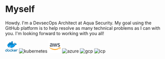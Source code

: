# Myself

Howdy.  I'm a DevsecOps Architect at Aqua Security.  My goal using the GitHub platform is to help resolve as many technical problems as I can with you.  I'm looking forward to working with you all!

<p align="left">
<img src="https://github.com/github/explore/blob/master/topics/docker/docker.png" alt="docker" width="40" height="40"/> 
<img src="https://www.vectorlogo.zone/logos/kubernetes/kubernetes-icon.svg" alt="kubernetes" width="40" height="40"/> 
<img src="https://github.com/github/explore/blob/master/topics/aws/aws.png" alt="aws" width="40" height="40"/>
<img src="https://vectorified.com/images/azure-cloud-icon-6.png" alt="azure" width="40" height="40"/>
<img src="https://www.vectorlogo.zone/logos/google_cloud/google_cloud-icon.svg" alt="gcp" width="40" height="40"/>
<img src="https://user-images.githubusercontent.com/300008/32847130-2481e4ac-c9f7-11e7-9962-3d444d5e42da.png" alt="icp" width="40" height="40"/>
</p>

<!--
**ericgomes56/ericgomes56** is a ✨ _special_ ✨ repository because its `README.md` (this file) appears on your GitHub profile.

Here are some ideas to get you started:

- 🔭 I’m currently working on ...
- 🌱 I’m currently learning ...
- 👯 I’m looking to collaborate on ...
- 🤔 I’m looking for help with ...
- 💬 Ask me about ...
- 📫 How to reach me: ...
- 😄 Pronouns: ...
- ⚡ Fun fact: ...
-->
